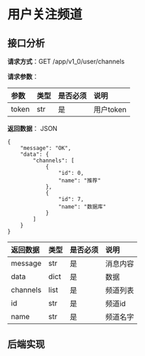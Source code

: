 # 用户关注频道

## 接口分析

**请求方式**：GET /app/v1\_0/user/channels

**请求参数**：

| 参数 | 类型 | 是否必须 | 说明 |
| :--- | :--- | :--- | :--- |
| token | str | 是 | 用户token |

**返回数据**： JSON

```
{
    "message": "OK",
    "data": {
        "channels": [
            {
                "id": 0,
                "name": "推荐"
            },
            {
                "id": 7,
                "name": "数据库"
            }
        ]
    }
}
```

| 返回数据 | 类型 | 是否必须 | 说明 |
| :--- | :--- | :--- | :--- |
| message | str | 是 | 消息内容 |
| data | dict | 是 | 数据 |
| channels | list | 是 | 频道列表 |
| id | str | 是 | 频道id |
| name | str | 是 | 频道名字 |

## 后端实现



